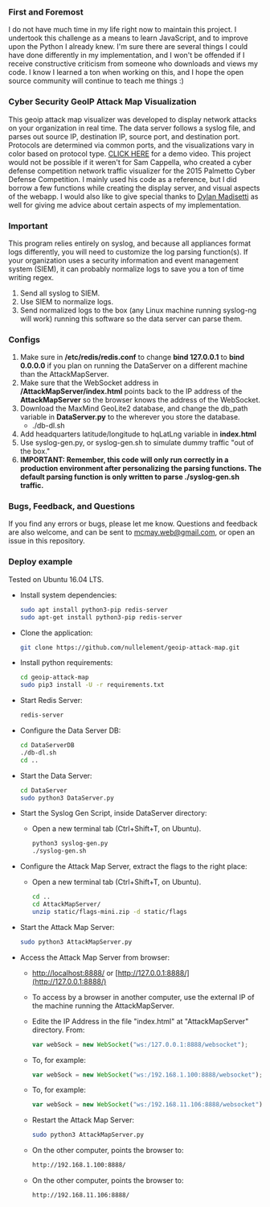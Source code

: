 ### First and Foremost
I do not have much time in my life right now to maintain this project. I undertook this challenge as a means to learn JavaScript, and to improve upon the Python I already knew. I'm sure there are several things I could have done differently in my implementation, and I won't be offended if I receive constructive criticism from someone who downloads and views my code. I know I learned a ton when working on this, and I hope the open source community will continue to teach me things :)

### Cyber Security GeoIP Attack Map Visualization
This geoip attack map visualizer was developed to display network attacks on your organization in real time. The data server follows a syslog file, and parses out source IP, destination IP, source port, and destination port. Protocols are determined via common ports, and the visualizations vary in color based on protocol type. [CLICK HERE](https://www.youtube.com/watch?v=raNp9uA7fvc) for a demo video. This project would not be possible if it weren't for Sam Cappella, who created a cyber defense competition network traffic visualizer for the 2015 Palmetto Cyber Defense Competition. I mainly used his code as a reference, but I did borrow a few functions while creating the display server, and visual aspects of the webapp. I would also like to give special thanks to [Dylan Madisetti](http://www.dylanmadisetti.com/) as well for giving me advice about certain aspects of my implementation.

### Important
This program relies entirely on syslog, and because all appliances format logs differently, you will need to customize the log parsing function(s). If your organization uses a security information and event management system (SIEM), it can probably normalize logs to save you a ton of time writing regex.
1. Send all syslog to SIEM.
2. Use SIEM to normalize logs.
3. Send normalized logs to the box (any Linux machine running syslog-ng will work) running this software so the data server can parse them.

### Configs 
1. Make sure in **/etc/redis/redis.conf** to change **bind 127.0.0.1** to **bind 0.0.0.0** if you plan on running the DataServer on a different machine than the AttackMapServer.
2. Make sure that the WebSocket address in **/AttackMapServer/index.html** points back to the IP address of the **AttackMapServer** so the browser knows the address of the WebSocket.
3. Download the MaxMind GeoLite2 database, and change the db_path variable in **DataServer.py** to the wherever you store the database.
    * ./db-dl.sh
4. Add headquarters latitude/longitude to hqLatLng variable in **index.html**
5. Use syslog-gen.py, or syslog-gen.sh to simulate dummy traffic "out of the box."
6. **IMPORTANT: Remember, this code will only run correctly in a production environment after personalizing the parsing functions. The default parsing function is only written to parse ./syslog-gen.sh traffic.**

### Bugs, Feedback, and Questions
If you find any errors or bugs, please let me know. Questions and feedback are also welcome, and can be sent to mcmay.web@gmail.com, or open an issue in this repository.


### Deploy example
Tested on Ubuntu 16.04 LTS.

* Install system dependencies:

  ```sh
  sudo apt install python3-pip redis-server
  sudo apt-get install python3-pip redis-server
  ```
* Clone the application:

  ```sh
  git clone https://github.com/nullelement/geoip-attack-map.git
  ```

* Install python requirements:

  ```sh
  cd geoip-attack-map
  sudo pip3 install -U -r requirements.txt
  ```
  
* Start Redis Server:

  ```sh
  redis-server

  ```
* Configure the Data Server DB:
  
  ```sh
  cd DataServerDB
  ./db-dl.sh
  cd ..
  ```
* Start the Data Server:

  ```sh
  cd DataServer
  sudo python3 DataServer.py
  ```
  
* Start the Syslog Gen Script, inside DataServer directory:

  * Open a new terminal tab (Ctrl+Shift+T, on Ubuntu).
  
    ```sh
    python3 syslog-gen.py
    ./syslog-gen.sh
    ```

* Configure the Attack Map Server, extract the flags to the right place:

  * Open a new terminal tab (Ctrl+Shift+T, on Ubuntu).
  
    ```sh
    cd ..
    cd AttackMapServer/
    unzip static/flags-mini.zip -d static/flags
    ``` 
 
* Start the Attack Map Server:
  
    ```sh
    sudo python3 AttackMapServer.py
    ```
 
* Access the Attack Map Server from browser:

    * [http://localhost:8888/](http://localhost:8888/) or [http://127.0.0.1:8888/](http://127.0.0.1:8888/)
  
    * To access by a browser in another computer, use the external IP of the machine running the AttackMapServer.
    
     * Edite the IP Address in the file "index.html" at "AttackMapServer" directory. From:
      
       ```javascript
       var webSock = new WebSocket("ws:/127.0.0.1:8888/websocket");
       ```
     * To, for example: 
     
       ```javascript
       var webSock = new WebSocket("ws:/192.168.1.100:8888/websocket");
       ```        
     * To, for example: 
     
       ```javascript
       var webSock = new WebSocket("ws:/192.168.11.106:8888/websocket");
       ```
     * Restart the Attack Map Server:
     
       ```sh
       sudo python3 AttackMapServer.py
       ```
     * On the other computer, points the browser to:
     
       ```sh
       http://192.168.1.100:8888/
       ```       
     * On the other computer, points the browser to:
     
       ```sh
       http://192.168.11.106:8888/
       ```
